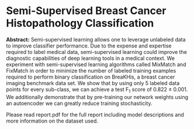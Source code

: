 # Semi-Supervised Breast Cancer Histopathology Classification

**Abstract:** Semi-supervised learning allows one to leverage unlabeled data to improve classifier performance. Due to the expense and expertise required to label medical data, semi-supervised learning could improve the diagnostic capabilities of deep learning tools in a medical context. We experiment with semi-supervised learning algorithms called MixMatch and FixMatch in order to minimize the number of labeled training examples required to perform binary classification on BreaKHis, a breast cancer imaging benchmark data set. We show that by using only 5 labeled data points for every sub-class, we can achieve a test F<sub>1</sub> score of 0.822 ± 0.001. We additionally demonstrate that by pre-training our network weights using an autoencoder we can greatly reduce training stochasticity.

Please read report.pdf for the full report including model descriptions and more information on the dataset used. 
